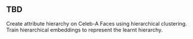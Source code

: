 ## TBD
Create attribute hierarchy on Celeb-A Faces using hierarchical clustering.
Train hierarchical embeddings to represent the learnt hierarchy.
